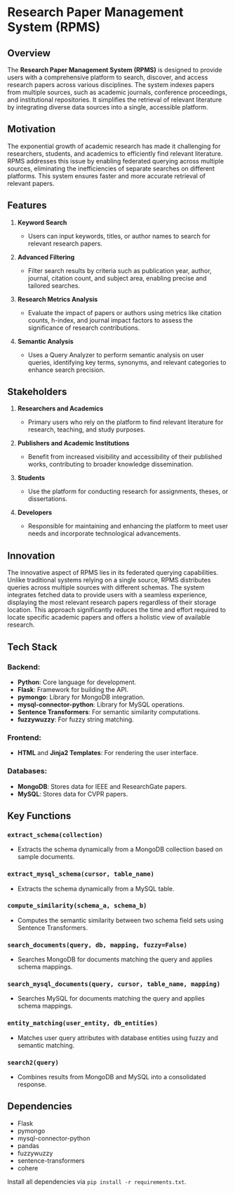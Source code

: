 # Research Paper Management System (RPMS)

## Overview
The **Research Paper Management System (RPMS)** is designed to provide users with a comprehensive platform to search, discover, and access research papers across various disciplines. The system indexes papers from multiple sources, such as academic journals, conference proceedings, and institutional repositories. It simplifies the retrieval of relevant literature by integrating diverse data sources into a single, accessible platform.

## Motivation
The exponential growth of academic research has made it challenging for researchers, students, and academics to efficiently find relevant literature. RPMS addresses this issue by enabling federated querying across multiple sources, eliminating the inefficiencies of separate searches on different platforms. This system ensures faster and more accurate retrieval of relevant papers.

## Features

1. **Keyword Search**
   - Users can input keywords, titles, or author names to search for relevant research papers.

2. **Advanced Filtering**
   - Filter search results by criteria such as publication year, author, journal, citation count, and subject area, enabling precise and tailored searches.

3. **Research Metrics Analysis**
   - Evaluate the impact of papers or authors using metrics like citation counts, h-index, and journal impact factors to assess the significance of research contributions.

4. **Semantic Analysis**
   - Uses a Query Analyzer to perform semantic analysis on user queries, identifying key terms, synonyms, and relevant categories to enhance search precision.

## Stakeholders

1. **Researchers and Academics**
   - Primary users who rely on the platform to find relevant literature for research, teaching, and study purposes.

2. **Publishers and Academic Institutions**
   - Benefit from increased visibility and accessibility of their published works, contributing to broader knowledge dissemination.

3. **Students**
   - Use the platform for conducting research for assignments, theses, or dissertations.

4. **Developers**
   - Responsible for maintaining and enhancing the platform to meet user needs and incorporate technological advancements.

## Innovation
The innovative aspect of RPMS lies in its federated querying capabilities. Unlike traditional systems relying on a single source, RPMS distributes queries across multiple sources with different schemas. The system integrates fetched data to provide users with a seamless experience, displaying the most relevant research papers regardless of their storage location. This approach significantly reduces the time and effort required to locate specific academic papers and offers a holistic view of available research.

## Tech Stack

### Backend:
- **Python**: Core language for development.
- **Flask**: Framework for building the API.
- **pymongo**: Library for MongoDB integration.
- **mysql-connector-python**: Library for MySQL operations.
- **Sentence Transformers**: For semantic similarity computations.
- **fuzzywuzzy**: For fuzzy string matching.

### Frontend:
- **HTML** and **Jinja2 Templates**: For rendering the user interface.

### Databases:
- **MongoDB**: Stores data for IEEE and ResearchGate papers.
- **MySQL**: Stores data for CVPR papers.

## Key Functions

### `extract_schema(collection)`
- Extracts the schema dynamically from a MongoDB collection based on sample documents.

### `extract_mysql_schema(cursor, table_name)`
- Extracts the schema dynamically from a MySQL table.

### `compute_similarity(schema_a, schema_b)`
- Computes the semantic similarity between two schema field sets using Sentence Transformers.

### `search_documents(query, db, mapping, fuzzy=False)`
- Searches MongoDB for documents matching the query and applies schema mappings.

### `search_mysql_documents(query, cursor, table_name, mapping)`
- Searches MySQL for documents matching the query and applies schema mappings.

### `entity_matching(user_entity, db_entities)`
- Matches user query attributes with database entities using fuzzy and semantic matching.

### `search2(query)`
- Combines results from MongoDB and MySQL into a consolidated response.

## Dependencies

- Flask
- pymongo
- mysql-connector-python
- pandas
- fuzzywuzzy
- sentence-transformers
- cohere

Install all dependencies via `pip install -r requirements.txt`.
